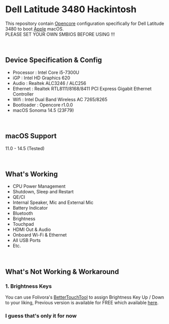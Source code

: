 # Dell Latitude 3480 Hackintosh

This repository contain [Opencore](https://github.com/acidanthera/OpenCorePkg) configuration specifically for Dell Latitude 3480 to boot [Apple](https://github.com/apple) macOS.
<br />PLEASE SET YOUR OWN SMBIOS BEFORE USING !!!

<br />

## Device Specification & Config

- Processor : Intel Core i5-7300U
- iGP : Intel HD Graphics 620
- Audio : Realtek ALC3246 / ALC256
- Ethernet : Realtek RTL8111/8168/8411 PCI Express Gigabit Ethernet Controller
- Wifi : Intel Dual Band Wireless AC 7265/8265
- Bootloader : Opencore r1.0.0
- macOS Sonoma 14.5 (23F79)

<br />

## macOS Support

11.0 - 14.5 (Tested)

<br />

## What's Working

- CPU Power Management
- Shutdown, Sleep and Restart
- QE/CI
- Internal Speaker, Mic and External Mic
- Battery Indicator
- Bluetooth
- Brightness
- Touchpad
- HDMI Out & Audio
- Onboard Wi-Fi & Ethernet
- All USB Ports
- Etc.

<br />

## What's Not Working & Workaround

### 1. Brightness Keys 

You can use Folivora's [BetterTouchTool](https://folivora.ai/downloads) to assign Brightness Key Up / Down to your liking, Previous version is available for FREE which available [here](https://boastr.net/legacy_source_code.zip).

### I guess that's only it for now 
